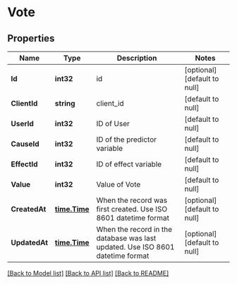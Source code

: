 # Vote

## Properties
Name | Type | Description | Notes
------------ | ------------- | ------------- | -------------
**Id** | **int32** | id | [optional] [default to null]
**ClientId** | **string** | client_id | [default to null]
**UserId** | **int32** | ID of User | [default to null]
**CauseId** | **int32** | ID of the predictor variable | [default to null]
**EffectId** | **int32** | ID of effect variable | [default to null]
**Value** | **int32** | Value of Vote | [default to null]
**CreatedAt** | [**time.Time**](time.Time.md) | When the record was first created. Use ISO 8601 datetime format | [optional] [default to null]
**UpdatedAt** | [**time.Time**](time.Time.md) | When the record in the database was last updated. Use ISO 8601 datetime format | [optional] [default to null]

[[Back to Model list]](../README.md#documentation-for-models) [[Back to API list]](../README.md#documentation-for-api-endpoints) [[Back to README]](../README.md)


